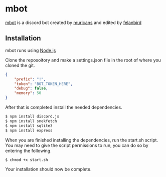 # mbot
<!--- [![Build Status](https://travis-ci.org/muricans/mbot.svg?branch=master)](https://travis-ci.org/muricans/mbot) -->
<!--- commented out for now -->

[mbot](https://github.com/muricans/mbot) is a discord bot created by [muricans](https://www.twitch.tv/muricanslol)
and edited by [felanbird](https://www.twitch.tv/felanbird)

## Installation
mbot runs using [Node.js](https://nodejs.org/)

Clone the reposoitory and make a settings.json file in the root of where you cloned the git.

```json
{
    "prefix": "!",
    "token": "BOT_TOKEN_HERE",
    "debug": false,
    "memory": 50
}
```

After that is completed install the needed dependencies.

```sh
$ npm install discord.js
$ npm install snekfetch
$ npm install sqlite3
$ npm install express
```
When you are finished installing the dependencies, run the start.sh script.
You may need to give the script permissions to run, you can do so by entering the following.

```sh
$ chmod +x start.sh
```

Your installation should now be complete.